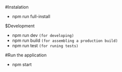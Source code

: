 
#Instalation
* npm run full-install

$Development
* npm run dev `(for developing)`
* npm run build `(for assembling a production build)`
* npm run test `(for runing tests)`

#Run the application
* npm start
